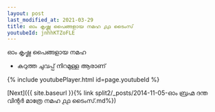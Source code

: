 ```yaml
---
layout: post
last_modified_at: 2021-03-29
title: ഓം കൃഷ്ണ പൈങ്ങളായ നമഹ ൧൧ ടൈംസ്
youtubeId: jnhhKTZoFLE
---
```

 
 
 ഓം കൃഷ്ണ പൈങ്ങളായ നമഹ 
 
 -  കറുത്ത ചുവപ്പ് നിറമുള്ള ആരാണ് 
 
  
 
  
 
 
 
 
 
 


{% include youtubePlayer.html id=page.youtubeId %}
 
[Next]({{ site.baseurl }}{% link  split2/_posts/2014-11-05-ഓം ബ്രഹ്മ ദന്ത വിന്റർ മാത്രേ നമഹ ൧൧ ടൈംസ്.md%})
 
